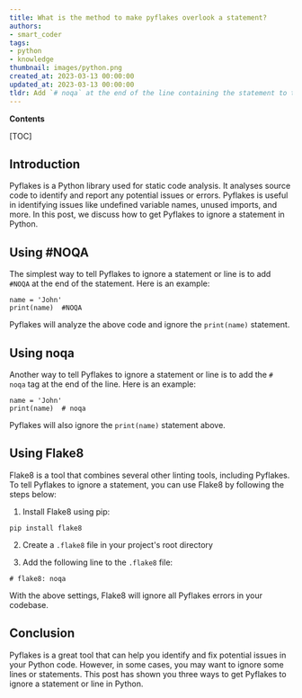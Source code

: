 ```yaml
---
title: What is the method to make pyflakes overlook a statement?
authors:
- smart_coder
tags:
- python
- knowledge
thumbnail: images/python.png
created_at: 2023-03-13 00:00:00
updated_at: 2023-03-13 00:00:00
tldr: Add `# noqa` at the end of the line containing the statement to tell Pyflakes to ignore it.
---
```


**Contents**

[TOC]

## Introduction

Pyflakes is a Python library used for static code analysis. It analyses source code to identify and report any potential issues or errors. Pyflakes is useful in identifying issues like undefined variable names, unused imports, and more. In this post, we discuss how to get Pyflakes to ignore a statement in Python.

## Using #NOQA

The simplest way to tell Pyflakes to ignore a statement or line is to add `#NOQA` at the end of the statement. Here is an example:

```
name = 'John'
print(name)  #NOQA
```

Pyflakes will analyze the above code and ignore the `print(name)` statement.

## Using noqa

Another way to tell Pyflakes to ignore a statement or line is to add the `# noqa` tag at the end of the line. Here is an example:

```
name = 'John'
print(name)  # noqa
```

Pyflakes will also ignore the `print(name)` statement above.

## Using Flake8

Flake8 is a tool that combines several other linting tools, including Pyflakes. To tell Pyflakes to ignore a statement, you can use Flake8 by following the steps below:

1. Install Flake8 using pip:

```
pip install flake8
```

2. Create a `.flake8` file in your project's root directory

3. Add the following line to the `.flake8` file:

```
# flake8: noqa
```

With the above settings, Flake8 will ignore all Pyflakes errors in your codebase.

## Conclusion

Pyflakes is a great tool that can help you identify and fix potential issues in your Python code. However, in some cases, you may want to ignore some lines or statements. This post has shown you three ways to get Pyflakes to ignore a statement or line in Python.
